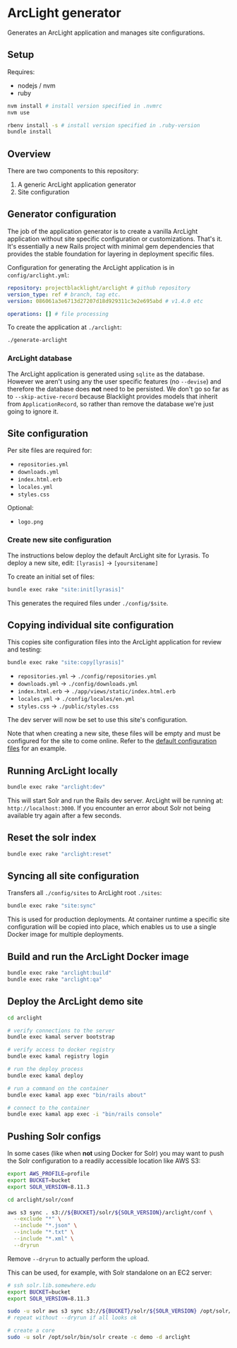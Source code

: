 # ArcLight generator

Generates an ArcLight application and manages site configurations.

## Setup

Requires:

- nodejs / nvm
- ruby

```bash
nvm install # install version specified in .nvmrc
nvm use

rbenv install -s # install version specified in .ruby-version
bundle install
```

## Overview

There are two components to this repository:

1. A generic ArcLight application generator
2. Site configuration

## Generator configuration

The job of the application generator is to create a vanilla ArcLight
application without site specific configuration or customizations.
That's it. It's essentially a new Rails project with minimal gem
dependencies that provides the stable foundation for layering in
deployment specific files.

Configuration for generating the ArcLight application is in
`config/arclight.yml`:

```yml
repository: projectblacklight/arclight # github repository
version_type: ref # branch, tag etc.
version: 086061a3e6713d27207d18d929311c3e2e695abd # v1.4.0 etc

operations: [] # file processing
```

To create the application at `./arclight`:

```bash
./generate-arclight
```

### ArcLight database

The ArcLight application is generated using `sqlite` as the database.
However we aren't using any the user specific features (no `--devise`)
and therefore the database does **not** need to be persisted. We
don't go so far as to `--skip-active-record` because Blacklight
provides models that inherit from `ApplicationRecord`, so rather than
remove the database we're just going to ignore it.

## Site configuration

Per site files are required for:

- `repositories.yml`
- `downloads.yml`
- `index.html.erb`
- `locales.yml`
- `styles.css`

Optional:

- `logo.png`

### Create new site configuration

The instructions below deploy the default ArcLight site for Lyrasis. To deploy a new site, edit: `[lyrasis]` -> `[yoursitename]`

To create an initial set of files:

```bash
bundle exec rake "site:init[lyrasis]"
```

This generates the required files under `./config/$site`.

## Copying individual site configuration

This copies site configuration files into the ArcLight application
for review and testing:

```bash
bundle exec rake "site:copy[lyrasis]"
```

- `repositories.yml` -> `./config/repositories.yml`
- `downloads.yml` -> `./config/downloads.yml`
- `index.html.erb` -> `./app/views/static/index.html.erb`
- `locales.yml` -> `./config/locales/en.yml`
- `styles.css` -> `./public/styles.css`

The dev server will now be set to use this site's configuration.

Note that when creating a new site, these files will be empty and must be configured for the site to come online. Refer to the [default configuration files](https://github.com/dts-hosting/arclight-generator/tree/main/config/sites/lyrasis) for an example.

## Running ArcLight locally

```bash
bundle exec rake "arclight:dev"
```

This will start Solr and run the Rails dev server. ArcLight will be
running at: `http://localhost:3000`. If you encounter an error about
Solr not being available try again after a few seconds.

## Reset the solr index

```bash
bundle exec rake "arclight:reset"
```

## Syncing all site configuration

Transfers all `./config/sites` to ArcLight root `./sites`:

```bash
bundle exec rake "site:sync"
```

This is used for production deployments. At container runtime a
specific site configuration will be copied into place, which
enables us to use a single Docker image for multiple deployments.

## Build and run the ArcLight Docker image

```bash
bundle exec rake "arclight:build"
bundle exec rake "arclight:qa"
```

## Deploy the ArcLight demo site

```bash
cd arclight

# verify connections to the server
bundle exec kamal server bootstrap

# verify access to docker registry
bundle exec kamal registry login

# run the deploy process
bundle exec kamal deploy

# run a command on the container
bundle exec kamal app exec "bin/rails about"

# connect to the container
bundle exec kamal app exec -i "bin/rails console"
```

## Pushing Solr configs

In some cases (like when **not** using Docker for Solr) you may
want to push the Solr configuration to a readily accessible
location like AWS S3:

```bash
export AWS_PROFILE=profile
export BUCKET=bucket
export SOLR_VERSION=8.11.3

cd arclight/solr/conf

aws s3 sync . s3://${BUCKET}/solr/${SOLR_VERSION}/arclight/conf \
  --exclude "*" \
  --include "*.json" \
  --include "*.txt" \
  --include "*.xml" \
  --dryrun
```

Remove `--dryrun` to actually perform the upload.

This can be used, for example, with Solr standalone on an EC2 server:

```bash
# ssh solr.lib.somewhere.edu
export BUCKET=bucket
export SOLR_VERSION=8.11.3

sudo -u solr aws s3 sync s3://${BUCKET}/solr/${SOLR_VERSION} /opt/solr/server/solr/configsets/ --dryrun
# repeat without --dryrun if all looks ok

# create a core
sudo -u solr /opt/solr/bin/solr create -c demo -d arclight
```
